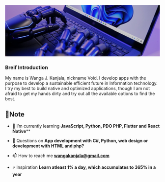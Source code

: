 <img src="banner.jpg" alt="Robotic hands typing on windows 11 based laptop">

### Breif Introduction

My name is Wanga J. Kanjala, nickname Void. I develop apps with the purpose to develop a sustainable efficient future in Information technology. I try my best to build native and optimized applications, though I am not afraid to get my hands dirty and try out all the available options to find the best.

## 📝Note

- 🌱 I’m currently learning **JavaScript, Python, PDO PHP, Flutter and React Native****

- 💬 Questions on **App development with C#, Python, web design or development with HTML and php?**

- 📫 How to reach me **wangakanjala@gmail.com**

- ⚡ Inspiration **Learn atleast 1% a day, which accumulates to 365% in a year**
